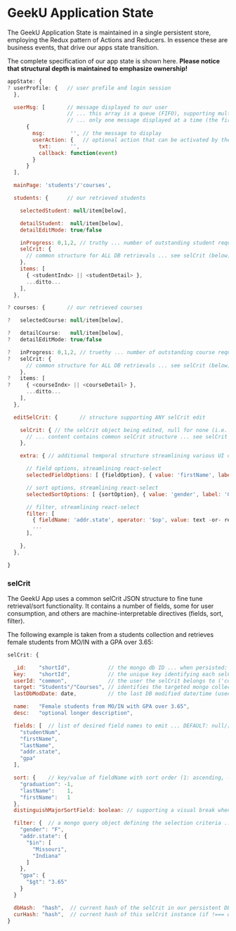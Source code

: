 # GeekU Application State

The GeekU Application State is maintained in a single persistent store,
employing the Redux pattern of Actions and Reducers.  In essence these
are business events, that drive our apps state transition.

The complete specification of our app state is shown here.  **Please
notice that structural depth is maintained to emphasize ownership!**

```javascript
appState: {
? userProfile: {   // user profile and login session
  },

  userMsg: [       // message displayed to our user
                   // ... this array is a queue (FIFO), supporting multiple msgs
                   // ... only one message displayed at a time (the first [0])
      {
        msg:        '', // the message to display
        userAction: {   // optional action that can be activated by the user
          txt:      '',
          callback: function(event)
        }
      }
  ],

  mainPage: 'students'/'courses',

  students: {      // our retrieved students

    selectedStudent: null/item[below],

    detailStudent:  null/item[below],
    detailEditMode: true/false

    inProgress: 0,1,2, // truthy ... number of outstanding student requests
    selCrit: {
      // common structure for ALL DB retrievals ... see selCrit (below) for details
    },
    items: [
      { <studentIndx> || <studentDetail> },
      ...ditto...
    ],
  },

? courses: {       // our retrieved courses

?   selectedCourse: null/item[below],

?   detailCourse:   null/item[below],
?   detailEditMode: true/false

?   inProgress: 0,1,2, // truethy ... number of outstanding course requests
?   selCrit: {
      // common structure for ALL DB retrievals ... see selCrit (below) for details
    },
?   items: [
?     { <courseIndx> || <courseDetail> },
      ...ditto...
    ],
  },

  editSelCrit: {       // structure supporting ANY selCrit edit

    selCrit: { // the selCrit object being edited, null for none (i.e. edit NOT in-progress)
      // ... content contains common selCrit structure ... see selCrit (below) for details
    },

    extra: { // additional temporal structure streamlining various UI components

      // field options, streamlining react-select
      selectedFieldOptions: [ {fieldOption}, { value: 'firstName', label: 'First Name' }, ... ],

      // sort options, streamlining react-select
      selectedSortOptions: [ {sortOption}, { value: 'gender', label: 'Gender', ascDec: -1 }, ... ],

      // filter, streamlining react-select
      filter: [ 
        { fieldName: 'addr.state', operator: '$op', value: text -or- react-select-options[] },
        ...
      ],

    },
  },

}
```



### selCrit

The GeekU App uses a common selCrit JSON structure to fine tune
retrieval/sort functionality.  It contains a number of fields, some
for user consumption, and others are machine-interpretable directives
(fields, sort, filter).

The following example is taken from a students collection and
retrieves female students from MO/IN with a GPA over 3.65:

```javascript
selCrit: {

  _id:    "shortId",            // the mongo db ID ... when persisted: same as key ... when NOT persisted: null
  key:    "shortId",            // the unique key identifying each selCrit instance (see _id) ... NOTE: selCrit objects can be temporal (NOT persisted), so key is important
  userId: "common",             // the user the selCrit belongs to ('common' for all)
  target: "Students"/"Courses", // identifies the targeted mongo collection
  lastDbModDate: date,          // the last DB modified date/time (used for persistence stale check) ... when NOT persisted: null

  name:   "Female students from MO/IN with GPA over 3.65",
  desc:   "optional longer description",

  fields: [  // list of desired field names to emit ... DEFAULT: null/[] deferring to default fields (via meta.defaultDisplayFields)
    "studentNum",
    "firstName",
    "lastName",
    "addr.state",
    "gpa"
  ],

  sort: {    // key/value of fieldName with sort order (1: ascending, -1 descending) ... DEFAULT: null/{} for NO sort
    "graduation": -1,
    "lastName":    1,
    "firstName":   1
  },
  distinguishMajorSortField: boolean: // supporting a visual break when values from the major-sort field changes

  filter: {  // a mongo query object defining the selection criteria ... DEFAULT: null/{} for ALL students
    "gender": "F",
    "addr.state": {
      "$in": [
        "Missouri",
        "Indiana"
      ]
    },
    "gpa": {
      "$gt": "3.65"
    }
  }

  dbHash:  "hash",  // current hash of the selCrit in our persistent DB (null if NOT persisted)
  curHash: "hash",  // current hash of this selCrit instance (if !=== dbHash, then a save is needed to sync to DB)
}
```
